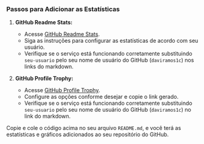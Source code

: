 
### Passos para Adicionar as Estatísticas

1. **GitHub Readme Stats:**
   - Acesse [GitHub Readme Stats](https://github.com/anuraghazra/github-readme-stats).
   - Siga as instruções para configurar as estatísticas de acordo com seu usuário.
   - Verifique se o serviço está funcionando corretamente substituindo `seu-usuario` pelo seu nome de usuário do GitHub (`daviramos1c`) nos links do markdown.

2. **GitHub Profile Trophy:**
   - Acesse [GitHub Profile Trophy](https://github.com/ryo-ma/github-profile-trophy).
   - Configure as opções conforme desejar e copie o link gerado.
   - Verifique se o serviço está funcionando corretamente substituindo `seu-usuario` pelo seu nome de usuário do GitHub (`daviramos1c`) no link do markdown.

Copie e cole o código acima no seu arquivo `README.md`, e você terá as estatísticas e gráficos adicionados ao seu repositório do GitHub.

